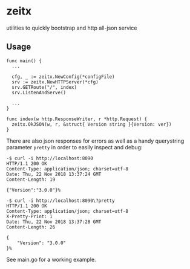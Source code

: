 # zeitx
utilities to quickly bootstrap and http all-json service

## Usage

```
func main() {
  ...
  
  cfg, _ := zeitx.NewConfig(*configFile)
  srv := zeitx.NewHTTPServer(*cfg)
  srv.GETRoute("/", index)
  srv.ListenAndServe()
  
  ...
}

func index(w http.ResponseWriter, r *http.Request) {
  zeitx.OkJSON(w, r, &struct{ Version string }{Version: ver})
}
```

There are also json responses for errors as well as a handy querystring parameter `pretty` in order to easily inspect and debug:

```
-$ curl -i http://localhost:8090    
HTTP/1.1 200 OK
Content-Type: application/json; charset=utf-8
Date: Thu, 22 Nov 2018 13:37:24 GMT
Content-Length: 19

{"Version":"3.0.0"}%
```

```
-$ curl -i http://localhost:8090\?pretty
HTTP/1.1 200 OK
Content-Type: application/json; charset=utf-8
X-Pretty-Print: 1
Date: Thu, 22 Nov 2018 13:37:28 GMT
Content-Length: 26

{
    "Version": "3.0.0"
}%                                                                        
```


See main.go for a working example.

